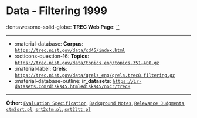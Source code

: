 # Data - Filtering 1999 

:fontawesome-solid-globe: **TREC Web Page**: [``]()

---

- :material-database: **Corpus**: [`https://trec.nist.gov/data/cd45/index.html`](https://trec.nist.gov/data/cd45/index.html)
- :octicons-question-16: **Topics**: [`https://trec.nist.gov/data/topics_eng/topics.351-400.gz`](https://trec.nist.gov/data/topics_eng/topics.351-400.gz)
- :material-label: **Qrels**: [`https://trec.nist.gov/data/qrels_eng/qrels.trec8.filtering.gz`](https://trec.nist.gov/data/qrels_eng/qrels.trec8.filtering.gz)
- :material-database-outline: **ir_datasets**: [`https://ir-datasets.com/disks45.html#disks45/nocr/trec8`](https://ir-datasets.com/disks45.html#disks45/nocr/trec8)


---

**Other:** [`Evaluation Specification`](https://trec.nist.gov/data/sdr/1998/sdr98_spec.txt), [`Background Notes`](https://trec.nist.gov/data/sdr/1998/sdr98_spec.txt), [`Relevance Judgments`](https://trec.nist.gov/data/sdr/1998/sdr98-qrels.txt), [`ctm2srt.pl`](https://trec.nist.gov/data/sdr/1998/ctm2srt.pl), [`srt2ctm.pl`](https://trec.nist.gov/data/sdr/1998/srt2ctm.pl), [`srt2ltt.pl`](https://trec.nist.gov/data/sdr/1998/srt2ltt.pl)

